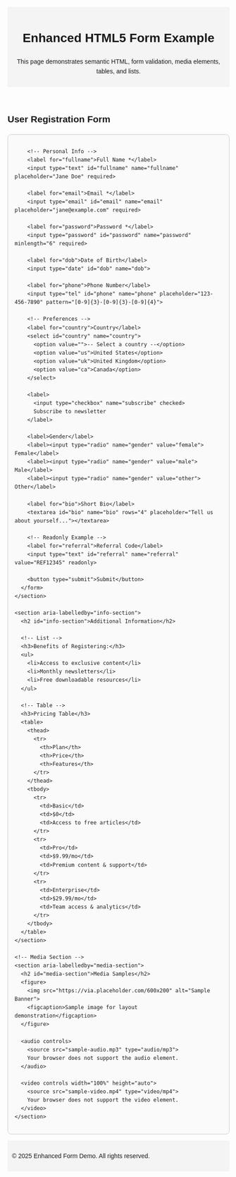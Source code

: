 <!DOCTYPE html>
<html lang="en">
<head>
  <meta charset="UTF-8">
  <meta name="viewport" content="width=device-width, initial-scale=1">
  <title>Enhanced HTML5 Form</title>
  <style>
    body {
      font-family: Arial, sans-serif;
      margin: 20px;
      line-height: 1.6;
    }
    header, footer {
      background: #f4f4f4;
      padding: 10px;
    }
    main {
      margin-top: 20px;
    }
    form {
      max-width: 600px;
      background: #fafafa;
      padding: 15px;
      border: 1px solid #ccc;
      border-radius: 8px;
    }
    label {
      display: block;
      margin-top: 10px;
    }
    input, select, textarea, button {
      width: 100%;
      padding: 8px;
      margin-top: 4px;
    }
    table {
      border-collapse: collapse;
      width: 100%;
      margin-top: 20px;
    }
    table, th, td {
      border: 1px solid #ccc;
      padding: 8px;
    }
    img {
      max-width: 100%;
    }
  </style>
</head>
<body>

  <header>
    <h1>Enhanced HTML5 Form Example</h1>
    <p>This page demonstrates semantic HTML, form validation, media elements, tables, and lists.</p>
  </header>

  <main>
    <section aria-labelledby="form-section">
      <h2 id="form-section">User Registration Form</h2>
      <form action="/submit" method="post" autocomplete="on" novalidate>
        
        <!-- Personal Info -->
        <label for="fullname">Full Name *</label>
        <input type="text" id="fullname" name="fullname" placeholder="Jane Doe" required>

        <label for="email">Email *</label>
        <input type="email" id="email" name="email" placeholder="jane@example.com" required>

        <label for="password">Password *</label>
        <input type="password" id="password" name="password" minlength="6" required>

        <label for="dob">Date of Birth</label>
        <input type="date" id="dob" name="dob">

        <label for="phone">Phone Number</label>
        <input type="tel" id="phone" name="phone" placeholder="123-456-7890" pattern="[0-9]{3}-[0-9]{3}-[0-9]{4}">

        <!-- Preferences -->
        <label for="country">Country</label>
        <select id="country" name="country">
          <option value="">-- Select a country --</option>
          <option value="us">United States</option>
          <option value="uk">United Kingdom</option>
          <option value="ca">Canada</option>
        </select>

        <label>
          <input type="checkbox" name="subscribe" checked>
          Subscribe to newsletter
        </label>

        <label>Gender</label>
        <label><input type="radio" name="gender" value="female"> Female</label>
        <label><input type="radio" name="gender" value="male"> Male</label>
        <label><input type="radio" name="gender" value="other"> Other</label>

        <label for="bio">Short Bio</label>
        <textarea id="bio" name="bio" rows="4" placeholder="Tell us about yourself..."></textarea>

        <!-- Readonly Example -->
        <label for="referral">Referral Code</label>
        <input type="text" id="referral" name="referral" value="REF12345" readonly>

        <button type="submit">Submit</button>
      </form>
    </section>

    <section aria-labelledby="info-section">
      <h2 id="info-section">Additional Information</h2>

      <!-- List -->
      <h3>Benefits of Registering:</h3>
      <ul>
        <li>Access to exclusive content</li>
        <li>Monthly newsletters</li>
        <li>Free downloadable resources</li>
      </ul>

      <!-- Table -->
      <h3>Pricing Table</h3>
      <table>
        <thead>
          <tr>
            <th>Plan</th>
            <th>Price</th>
            <th>Features</th>
          </tr>
        </thead>
        <tbody>
          <tr>
            <td>Basic</td>
            <td>$0</td>
            <td>Access to free articles</td>
          </tr>
          <tr>
            <td>Pro</td>
            <td>$9.99/mo</td>
            <td>Premium content & support</td>
          </tr>
          <tr>
            <td>Enterprise</td>
            <td>$29.99/mo</td>
            <td>Team access & analytics</td>
          </tr>
        </tbody>
      </table>
    </section>

    <!-- Media Section -->
    <section aria-labelledby="media-section">
      <h2 id="media-section">Media Samples</h2>
      <figure>
        <img src="https://via.placeholder.com/600x200" alt="Sample Banner">
        <figcaption>Sample image for layout demonstration</figcaption>
      </figure>

      <audio controls>
        <source src="sample-audio.mp3" type="audio/mp3">
        Your browser does not support the audio element.
      </audio>

      <video controls width="100%" height="auto">
        <source src="sample-video.mp4" type="video/mp4">
        Your browser does not support the video element.
      </video>
    </section>
  </main>

  <footer>
    <p>&copy; 2025 Enhanced Form Demo. All rights reserved.</p>
  </footer>

</body>
</html>
